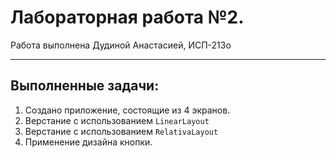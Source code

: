 # Лабораторная работа №2.
Работа выполнена Дудиной Анастасией, ИСП-213о
****
## Выполненные задачи:
1. Создано приложение, состоящие из 4 экранов.
2. Верстание с использованием `LinearLayout`
3. Верстание с использованием `RelativaLayout`
4. Применение дизайна кнопки.